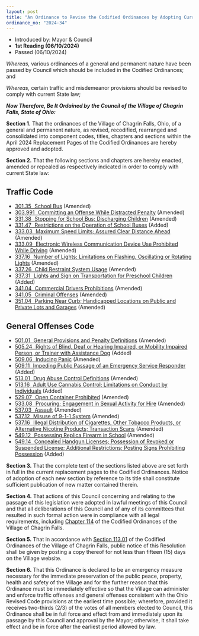 ```yaml
---
layout: post
title: "An Ordinance to Revise the Codified Ordinances by Adopting Current Replacement Pages and Declaring an Emergency"
ordinance_no: "2024-34"
---
```


- Introduced by: Mayor & Council
- **1st Reading (06/10/2024)**
- Passed (06/10/2024)

_Whereas,_ various ordinances of a general and permanent nature have been passed by Council which should be included in the Codified Ordinances; and

_Whereas,_ certain traffic and misdemeanor provisions should be revised to comply with current State law;

**_Now Therefore, Be It Ordained by the Council of the Village of Chagrin Falls, State of Ohio:_**

**Section 1.** That the ordinances of the Village of Chagrin Falls, Ohio, of a general and permanent nature, as revised, recodified, rearranged and consolidated into component codes, titles, chapters and sections within the April 2024 Replacement Pages of the Codified Ordinances are hereby approved and adopted.

**Section 2.** That the following sections and chapters are hereby enacted, amended or repealed as respectively indicated in order to comply with current State law:

## Traffic Code

* [301.35   School Bus](/chapters/chapter-301-definitions/#30135-school-bus) (Amended)
* [303.991   Committing an Offense While Distracted Penalty](/chapters/chapter-303-enforcement-impounding-and-penalty/#303991-committing-an-offense-while-distracted-penalty) (Amended)
* [331.38   Stopping for School Bus; Discharging Children](/chapters/chapter-331-operation-generally/#33138-stopping-for-school-bus-discharging-children) (Amended)
* [331.47   Restrictions on the Operation of School Buses](/chapters/chapter-331-operation-generally/#33147-restrictions-on-the-operation-of-school-buses) (Added)
* [333.03   Maximum Speed Limits; Assured Clear Distance Ahead](/chapters/chapter-333-ovi-willful-misconduct-speed/#33303-maximum-speed-limits-assured-clear-distance-ahead) (Amended)
* [333.09   Electronic Wireless Communication Device Use Prohibited While Driving](/chapters/chapter-333-ovi-willful-misconduct-speed/#33309-electronic-wireless-communications-device-regulations) (Amended)
* [337.16   Number of Lights; Limitations on Flashing, Oscillating or Rotating Lights](/chapters/chapter-337-safety-and-equipment/#33716-number-of-lights-limitations-on-flashing-oscillating-or-rotating-lights) (Amended)
* [337.26   Child Restraint System Usage](/chapters/chapter-337-safety-and-equipment/#33726-child-restraint-system-usage) (Amended)
* [337.31   Lights and Sign on Transportation for Preschool Children](/chapters/chapter-337-safety-and-equipment#33731-lights-and-sign-on-transportation-for-preschool-children) (Added)
* [341.04   Commercial Drivers Prohibitions](/chapters/chapter-341-commercial-drivers/#34104-prohibitions) (Amended)
* [341.05   Criminal Offenses](/chapters/chapter-341-commercial-drivers/#34105-criminal-offenses) (Amended)
* [351.04   Parking Near Curb; Handicapped Locations on Public and Private Lots and Garages](/chapters/chapter-351-parking-generally/#35104-parking-near-curb-handicapped-locations-on-public-and-private-lots-and-garages) (Amended)

## General Offenses Code

* [501.01   General Provisions and Penalty Definitions](/chapters/chapter-501-general-provisions-and-penalty/#50101-definitions) (Amended)
* [505.24   Rights of Blind, Deaf or Hearing Impaired, or Mobility Impaired Person, or Trainer with Assistance Dog](/chapters/chapter-505-animals-and-foul/#50524-rights-of-blind-deaf-or-hearing-impaired-or-mobility-impaired-person-or-trainer-with-assistance-dog) (Added)
* [509.06   Inducing Panic](/chapters/chapter-509-disorderly-conduct-and-peace-disturbance/#50906-inducing-panic) (Amended)
* [509.11   Impeding Public Passage of an Emergency Service Responder](/chapters/chapter-509-disorderly-conduct-and-peace-disturbance/#509011-impeding-public-passage-of-an-emergency-service-responder) (Added)
* [513.01   Drug Abuse Control Definitions](/chapters/chapter-513-drug-abuse-control/#51301-definitions) (Amended)
* [513.16   Adult Use Cannabis Control; Limitations on Conduct by Individuals](/chapters/chapter-513-drug-abuse-control/#51316-adult-use-cannabis-control-limitations-on-conduct-by-individuals) (Added)
* [529.07   Open Container Prohibited](/chapters/chapter-529-liquor-control/#52907-open-container-prohibited) (Amended)
* [533.08   Procuring; Engagement in Sexual Activity for Hire](/chapters/chapter-533-obscenity-and-sex-offenses/#53308-procuring-engagement-in-sexual-activity-for-hire) (Amended)
* [537.03   Assault](/chapters/chapter-537-offenses-against-persons/#53703-assault) (Amended)
* [537.12   Misuse of 9-1-1 System](/chapters/chapter-537-offenses-against-persons/#53712-misuse-of-9-1-1-system) (Amended)
* [537.16   Illegal Distribution of Cigarettes, Other Tobacco Products, or Alternative Nicotine Products; Transaction Scans](/chapters/chapter-537-offenses-against-persons/#53716-illegal-distribution-of-cigarettes-other-tobacco-products-or-alternate-nicotine-products-transaction-scans) (Amended)
* [549.12   Possessing Replica Firearm in School](/chapters/chapter-549-weapons-and-explosives/#54912-possessing-replica-firearm-in-school) (Amended)
* [549.14   Concealed Handgun Licenses; Possession of Revoked or Suspended License; Additional Restrictions; Posting Signs Prohibiting Possession](/chapters/chapter-549-weapons-and-explosives/#54914-concealed-handgun-licenses-possession-of-revoked-or-suspended-license-additional-restrictions-posting-signs-prohibiting-possession) (Added)

**Section 3.** That the complete text of the sections listed above are set forth in full in the current replacement pages to the Codified Ordinances. Notice of adoption of each new section by reference to its title shall constitute sufficient publication of new matter contained therein.

**Section 4.** That actions of this Council concerning and relating to the passage of this legislation were adopted in lawful meetings of this Council and that all deliberations of this Council and of any of its committees that resulted in such formal action were in compliance with all legal requirements, including [Chapter 114][CFCO 114] of the Codified Ordinances of the Village of Chagrin Falls.

**Section 5.** That in accordance with [Section 113.01][CFCO 113.01] of the Codified Ordinances of the Village of Chagrin Falls, public notice of this Resolution shall be given by posting a copy thereof for not less than fifteen (15) days on the Village website.

**Section 6.** That this Ordinance is declared to be an emergency measure necessary for the immediate preservation of the public peace, property, health and safety of the Village and for the further reason that this Ordinance must be immediately effective so that the Village can administer and enforce traffic offenses and general offenses consistent with the Ohio Revised Code provisions at the earliest time possible; wherefore, provided it receives two-thirds (2/3) of the votes of all members elected to Council, this Ordinance shall be in full force and effect from and immediately upon its passage by this Council and approval by the Mayor; otherwise, it shall take effect and be in force after the earliest period allowed by law.

[CFCO 113.01]:</chapters/chapter-113-ordinances-and-resolutions/#11301-publication-and-posting>
[CFCO 114]:</chapters/chapter-114-open-meetings>

